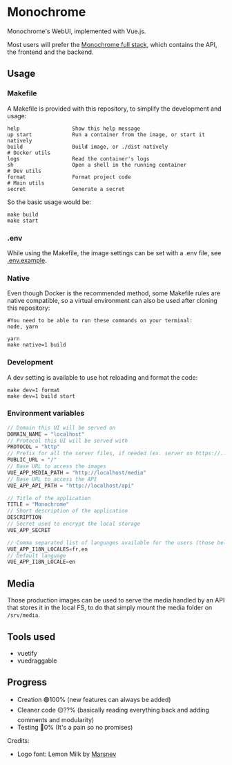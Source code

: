 # Monochrome
Monochrome's WebUI, implemented with Vue.js.

Most users will prefer the [Monochrome full stack](https://github.com/MonochromeCMS/Monochrome), which contains the API, the frontend and the backend.

## Usage
### Makefile
A Makefile is provided with this repository, to simplify the development and usage:
```
help                 Show this help message
up start             Run a container from the image, or start it natively
build                Build image, or ./dist natively
# Docker utils
logs                 Read the container's logs
sh                   Open a shell in the running container
# Dev utils
format               Format project code
# Main utils
secret               Generate a secret
```
So the basic usage would be:
```shell
make build
make start
```
### .env
While using the Makefile, the image settings can be set with a .env file, see [.env.example](.env.example).
### Native
Even though Docker is the recommended method, some Makefile rules are native compatible, so
a virtual environment can also be used after cloning this repository:
```shell
#You need to be able to run these commands on your terminal:
node, yarn
```
```shell
yarn
make native=1 build
```
### Development
A dev setting is available to use hot reloading and format the code:
```shell
make dev=1 format
make dev=1 build start
```
### Environment variables
```javascript
// Domain this UI will be served on
DOMAIN_NAME = "localhost"
// Protocol this UI will be served with
PROTOCOL = "http"
// Prefix for all the server files, if needed (ex. server on https://.../monochrome => /monochrome
PUBLIC_URL = "/"
// Base URL to access the images
VUE_APP_MEDIA_PATH = "http://localhost/media"
// Base URL to access the API
VUE_APP_API_PATH = "http://localhost/api"

// Title of the application
TITLE = "Monochrome"
// Short description of the application
DESCRIPTION
// Secret used to encrypt the local storage
VUE_APP_SECRET

// Comma separated list of languages available for the users (those below are the ones available for now)
VUE_APP_I18N_LOCALES=fr,en
// Default language
VUE_APP_I18N_LOCALE=en
```

## Media
Those production images can be used to serve the media handled by an API that stores it in the local FS,
to do that simply mount the media folder on `/srv/media`.

## Tools used
* vuetify
* vuedraggable

## Progress
* Creation 🟢100% (new features can always be added)
* Cleaner code 🟡??% (basically reading everything back and adding comments and modularity)
* Testing 🔴0% (It's a pain so no promises)

Credits:
* Logo font: Lemon Milk by [Marsnev](https://marsnev.com/)
